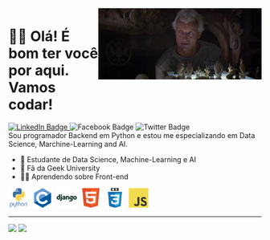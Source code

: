 <img src = "blade_runner_chesstable.jpg" width = "325px" align = "right">

# 👨‍💻 Olá! É bom ter você por aqui. Vamos codar!
<div id="badges">
  <a href = "https://github.com/Curio5813">
    <img src="https://img.shields.io/badge/LinkedIn-blue?style=for-the-badge&logo=linkedin&logoColor=white" alt="LinkedIn Badge"/>
  </a>
  <img src="https://img.shields.io/badge/YouTube-red?style=for-the-badge&logo=youtube&logoColor=white" alt="Facebook Badge"/>
  <img src="https://img.shields.io/badge/Twitter-blue?style=for-the-badge&logo=twitter&logoColor=white" alt="Twitter Badge"/>
</div>
Sou programador Backend em Python e estou me especializando em Data Science, Marchine-Learning and AI. 


- 🎲 Estudante de Data Science, Machine-Learning e AI
- 💙 Fã da Geek University
- 👩‍💻 Aprendendo sobre Front-end

<div>
  <img src="https://github.com/devicons/devicon/blob/master/icons/python/python-original-wordmark.svg" title="Pyhton" alt="Python" width="40" height="40"/>&nbsp;
  <img src="https://github.com/devicons/devicon/blob/master/icons/c/c-original.svg" title="C" alt="C" width="40" height="40"/>&nbsp;
  <img src="https://github.com/devicons/devicon/blob/master/icons/django/django-plain-wordmark.svg" title="Django" alt="Django" width="40" height="40"/>&nbsp;
  <img src="https://github.com/devicons/devicon/blob/master/icons/html5/html5-original.svg" title="HTML5" alt="HTML" width="40" height="40"/>&nbsp;
  <img src="https://github.com/devicons/devicon/blob/master/icons/css3/css3-original-wordmark.svg" title="CSS3" alt="CSS3" width="40" height="40"/>&nbsp;
  <img src="https://github.com/devicons/devicon/blob/master/icons/javascript/javascript-original.svg" title="JavaScript" alt="JavaScript" width="40" height="40"/>&nbsp;
</div>

---


<div align = "left">
<img height = "200em" src="https://github-readme-stats.vercel.app/api/top-langs/?username=risoflorais&show_icons=true&theme=bear&count_private=true"/>
<img height = "200em" src="https://github-readme-stats.vercel.app/api?username=risoflorais&show_icons=true&show_icons=true&theme=bear&count_private=true" />
</div>
